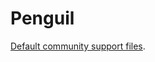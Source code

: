 # Penguil

[Default community support files](https://docs.github.com/en/github/building-a-strong-community/creating-a-default-community-health-file).

